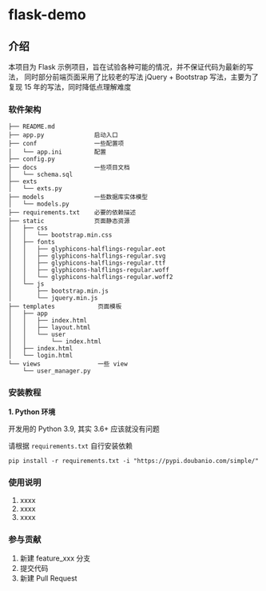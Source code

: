 # flask-demo

## 介绍

本项目为 Flask 示例项目，旨在试验各种可能的情况，并不保证代码为最新的写法，
同时部分前端页面采用了比较老的写法 jQuery + Bootstrap 写法，主要为了复现
15 年的写法，同时降低点理解难度

### 软件架构

```
├── README.md
├── app.py              启动入口
├── conf                一些配置项
│   └── app.ini         配置
├── config.py
├── docs                一些项目文档
│   └── schema.sql
├── exts
│   └── exts.py
├── models              一些数据库实体模型
│   └── models.py
├── requirements.txt    必要的依赖描述
├── static              页面静态资源
│   ├── css
│   │   └── bootstrap.min.css
│   ├── fonts
│   │   ├── glyphicons-halflings-regular.eot
│   │   ├── glyphicons-halflings-regular.svg
│   │   ├── glyphicons-halflings-regular.ttf
│   │   ├── glyphicons-halflings-regular.woff
│   │   └── glyphicons-halflings-regular.woff2
│   └── js
│       ├── bootstrap.min.js
│       └── jquery.min.js
├── templates            页面模板
│   ├── app
│   │   ├── index.html
│   │   ├── layout.html
│   │   └── user
│   │       └── index.html
│   ├── index.html
│   └── login.html
└── views                一些 view
    └── user_manager.py
```


### 安装教程

**1. Python 环境**

开发用的 Python 3.9, 其实 3.6+ 应该就没有问题
   
请根据 `requirements.txt` 自行安装依赖
    
```pip install -r requirements.txt -i "https://pypi.doubanio.com/simple/"```


### 使用说明

1.  xxxx
2.  xxxx
3.  xxxx

### 参与贡献

1.  新建 feature_xxx 分支
1.  提交代码
1.  新建 Pull Request
